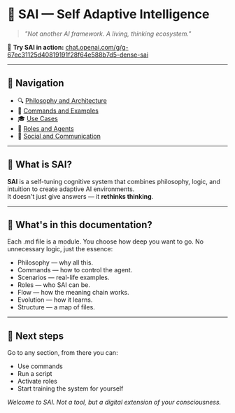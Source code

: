 # 🧠 SAI — Self Adaptive Intelligence

> _"Not another AI framework. A living, thinking ecosystem."_

🔗 **Try SAI in action:** [chat.openai.com/g/g-67ec31125d40819191f28f64e588b7d5-dense-sai](https://chat.openai.com/g/g-67ec31125d40819191f28f64e588b7d5-dense-sai)

---

## 📌 Navigation

- 🔍 [Philosophy and Architecture](./PHILOSOPHY.md)  
- 🧩 [Commands and Examples](./COMMANDS.md)  
- 🎓 [Use Cases](./SCENARIOS.md)  
- 🧠 [Roles and Agents](./ROLES.md)  
- 🔗 [Social and Communication](https://t.me/+THL6vbdFkfxmZWZi)
---

## 🧬 What is SAI?

**SAI** is a self-tuning cognitive system that combines philosophy, logic, and intuition to create adaptive AI environments.  
It doesn't just give answers — it **rethinks thinking**.

---

## 📄 What's in this documentation?

Each .md file is a module. You choose how deep you want to go. No unnecessary logic, just the essence:

- Philosophy — why all this.  
- Commands — how to control the agent.  
- Scenarios — real-life examples.  
- Roles — who SAI can be.  
- Flow — how the meaning chain works.  
- Evolution — how it learns.  
- Structure — a map of files.

---

## 🧭 Next steps

Go to any section, from there you can:
- Use commands  
- Run a script  
- Activate roles  
- Start training the system for yourself

_Welcome to SAI. Not a tool, but a digital extension of your consciousness._

